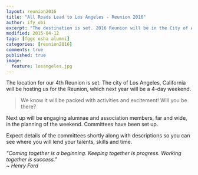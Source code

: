 ```yaml
---
layout: reunion2016
title: "All Roads Lead to Los Angeles - Reunion 2016"
author: ify_obi
excerpt: "The destination is set. 2016 Reunion will be in the City of Angels..."
modified: 2015-04-12
tags: [fggc osha alumni]
categories: [reunion2016]
comments: true
published: true
image:
  feature: losangeles.jpg
---
```


The location for our 4th Reunion is set. The city of Los Angeles, California will be hosting us for the Reunion, which next year will be a 4-day weekend. 

> We know it will be packed with activities and excitement! Will you be there?

Next up will be engaging alumnae and association members, far and wide, in the planning of the weekend. Committees have been set up. 

Expect details of the committees shortly along with descriptions so you can see where you will lend your talents, skills and time.

*"Coming together is a beginning. Keeping together is progress. Working together is success."*
<br>
*~ Henry Ford*
